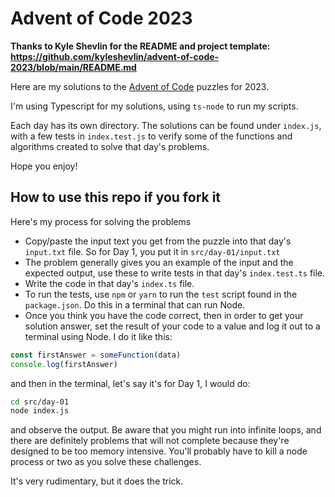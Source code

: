 # Advent of Code 2023

**Thanks to Kyle Shevlin for the README and project template: https://github.com/kyleshevlin/advent-of-code-2023/blob/main/README.md**

Here are my solutions to the [Advent of Code](https://adventofcode.com/2023) puzzles for 2023.

I'm using Typescript for my solutions, using `ts-node` to run my scripts.

Each day has its own directory. The solutions can be found under `index.js`, with a few tests in `index.test.js` to verify some of the functions and algorithms created to solve that day's problems.

Hope you enjoy!

## How to use this repo if you fork it

Here's my process for solving the problems

- Copy/paste the input text you get from the puzzle into that day's `input.txt` file. So for Day 1, you put it in `src/day-01/input.txt`
- The problem generally gives you an example of the input and the expected output, use these to write tests in that day's `index.test.ts` file.
- Write the code in that day's `index.ts` file.
- To run the tests, use `npm` or `yarn` to run the `test` script found in the `package.json`. Do this in a terminal that can run Node.
- Once you think you have the code correct, then in order to get your solution answer, set the result of your code to a value and log it out to a terminal using Node. I do it like this:

```javascript
const firstAnswer = someFunction(data)
console.log(firstAnswer)
```

and then in the terminal, let's say it's for Day 1, I would do:

```bash
cd src/day-01
node index.js
```

and observe the output. Be aware that you might run into infinite loops, and there are definitely problems that will not complete because they're designed to be too memory intensive. You'll probably have to kill a node process or two as you solve these challenges.

It's very rudimentary, but it does the trick.
